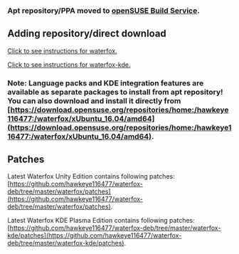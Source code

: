 ### Apt repository/PPA moved to [openSUSE Build Service](https://build.opensuse.org/project/show/home:hawkeye116477:waterfox).

## Adding repository/direct download

[Click to see instructions for waterfox.](https://software.opensuse.org//download.html?project=home%3Ahawkeye116477%3Awaterfox&package=waterfox)

[Click to see instructions for waterfox-kde.](https://software.opensuse.org//download.html?project=home%3Ahawkeye116477%3Awaterfox&package=waterfox-kde)

### Note: Language packs and KDE integration features are available as separate packages to install from apt repository! You can also download and install it directly from [https://download.opensuse.org/repositories/home:/hawkeye116477:/waterfox/xUbuntu_16.04/amd64](https://download.opensuse.org/repositories/home:/hawkeye116477:/waterfox/xUbuntu_16.04/amd64).

## Patches
Latest Waterfox Unity Edition contains following patches: [https://github.com/hawkeye116477/waterfox-deb/tree/master/waterfox/patches](https://github.com/hawkeye116477/waterfox-deb/tree/master/waterfox/patches).

Latest Waterfox KDE Plasma Edition contains following patches: [https://github.com/hawkeye116477/waterfox-deb/tree/master/waterfox-kde/patches](https://github.com/hawkeye116477/waterfox-deb/tree/master/waterfox-kde/patches).
